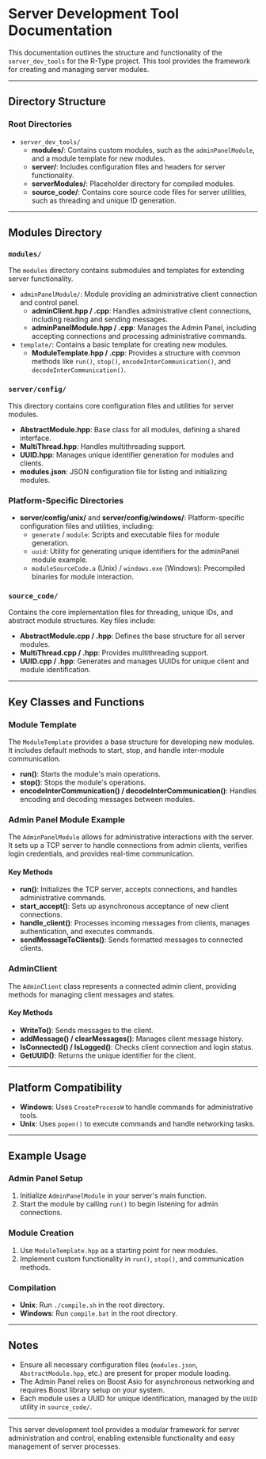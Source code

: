# Server Development Tool Documentation

This documentation outlines the structure and functionality of the `server_dev_tools` for the R-Type project. This tool provides the framework for creating and managing server modules.

---

## Directory Structure

### Root Directories

- `server_dev_tools/`
    - **modules/**: Contains custom modules, such as the `adminPanelModule`, and a module template for new modules.
    - **server/**: Includes configuration files and headers for server functionality.
    - **serverModules/**: Placeholder directory for compiled modules.
    - **source_code/**: Contains core source code files for server utilities, such as threading and unique ID generation.

---

## Modules Directory

### `modules/`
The `modules` directory contains submodules and templates for extending server functionality.

- `adminPanelModule/`: Module providing an administrative client connection and control panel.
    - **adminClient.hpp / .cpp**: Handles administrative client connections, including reading and sending messages.
    - **adminPanelModule.hpp / .cpp**: Manages the Admin Panel, including accepting connections and processing administrative commands.
- `template/`: Contains a basic template for creating new modules.
    - **ModuleTemplate.hpp / .cpp**: Provides a structure with common methods like `run()`, `stop()`, `encodeInterCommunication()`, and `decodeInterCommunication()`.

### `server/config/`
This directory contains core configuration files and utilities for server modules.

- **AbstractModule.hpp**: Base class for all modules, defining a shared interface.
- **MultiThread.hpp**: Handles multithreading support.
- **UUID.hpp**: Manages unique identifier generation for modules and clients.
- **modules.json**: JSON configuration file for listing and initializing modules.

### Platform-Specific Directories
- **server/config/unix/** and **server/config/windows/**: Platform-specific configuration files and utilities, including:
  - `generate` / `module`: Scripts and executable files for module generation.
  - `uuid`: Utility for generating unique identifiers for the adminPanel module example.
  - `moduleSourceCode.a` (Unix) / `windows.exe` (Windows): Precompiled binaries for module interaction.

### `source_code/`
Contains the core implementation files for threading, unique IDs, and abstract module structures. Key files include:
- **AbstractModule.cpp / .hpp**: Defines the base structure for all server modules.
- **MultiThread.cpp / .hpp**: Provides multithreading support.
- **UUID.cpp / .hpp**: Generates and manages UUIDs for unique client and module identification.

---

## Key Classes and Functions

### Module Template

The `ModuleTemplate` provides a base structure for developing new modules. It includes default methods to start, stop, and handle inter-module communication.

- **run()**: Starts the module's main operations.
- **stop()**: Stops the module's operations.
- **encodeInterCommunication() / decodeInterCommunication()**: Handles encoding and decoding messages between modules.

### Admin Panel Module Example

The `AdminPanelModule` allows for administrative interactions with the server. It sets up a TCP server to handle connections from admin clients, verifies login credentials, and provides real-time communication.

#### Key Methods
- **run()**: Initializes the TCP server, accepts connections, and handles administrative commands.
- **start_accept()**: Sets up asynchronous acceptance of new client connections.
- **handle_client()**: Processes incoming messages from clients, manages authentication, and executes commands.
- **sendMessageToClients()**: Sends formatted messages to connected clients.

### AdminClient

The `AdminClient` class represents a connected admin client, providing methods for managing client messages and states.

#### Key Methods
- **WriteTo()**: Sends messages to the client.
- **addMessage() / clearMessages()**: Manages client message history.
- **IsConnected() / IsLogged()**: Checks client connection and login status.
- **GetUUID()**: Returns the unique identifier for the client.

---

## Platform Compatibility

- **Windows**: Uses `CreateProcessW` to handle commands for administrative tools.
- **Unix**: Uses `popen()` to execute commands and handle networking tasks.

---

## Example Usage

### Admin Panel Setup
1. Initialize `AdminPanelModule` in your server's main function.
2. Start the module by calling `run()` to begin listening for admin connections.

### Module Creation
1. Use `ModuleTemplate.hpp` as a starting point for new modules.
2. Implement custom functionality in `run()`, `stop()`, and communication methods.

### Compilation
- **Unix**: Run `./compile.sh` in the root directory.
- **Windows**: Run `compile.bat` in the root directory.

---

## Notes

- Ensure all necessary configuration files (`modules.json`, `AbstractModule.hpp`, etc.) are present for proper module loading.
- The Admin Panel relies on Boost Asio for asynchronous networking and requires Boost library setup on your system.
- Each module uses a UUID for unique identification, managed by the `UUID` utility in `source_code/`.

---

This server development tool provides a modular framework for server administration and control, enabling extensible functionality and easy management of server processes.
